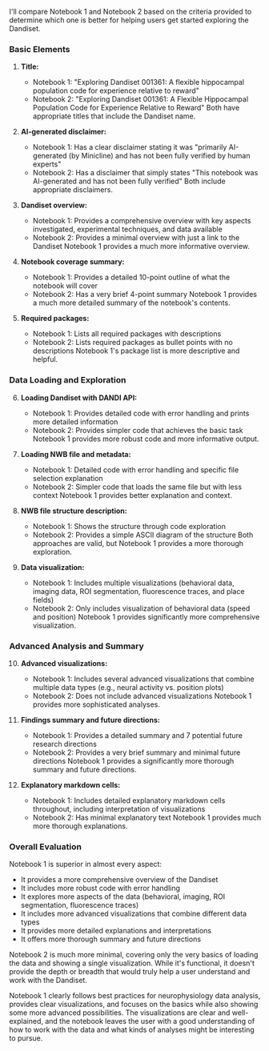I'll compare Notebook 1 and Notebook 2 based on the criteria provided to determine which one is better for helping users get started exploring the Dandiset.

### Basic Elements
1. **Title:**
   - Notebook 1: "Exploring Dandiset 001361: A flexible hippocampal population code for experience relative to reward"
   - Notebook 2: "Exploring Dandiset 001361: A Flexible Hippocampal Population Code for Experience Relative to Reward"
   Both have appropriate titles that include the Dandiset name.

2. **AI-generated disclaimer:**
   - Notebook 1: Has a clear disclaimer stating it was "primarily AI-generated (by Minicline) and has not been fully verified by human experts"
   - Notebook 2: Has a disclaimer that simply states "This notebook was AI-generated and has not been fully verified"
   Both include appropriate disclaimers.

3. **Dandiset overview:**
   - Notebook 1: Provides a comprehensive overview with key aspects investigated, experimental techniques, and data available
   - Notebook 2: Provides a minimal overview with just a link to the Dandiset
   Notebook 1 provides a much more informative overview.

4. **Notebook coverage summary:**
   - Notebook 1: Provides a detailed 10-point outline of what the notebook will cover
   - Notebook 2: Has a very brief 4-point summary
   Notebook 1 provides a much more detailed summary of the notebook's contents.

5. **Required packages:**
   - Notebook 1: Lists all required packages with descriptions
   - Notebook 2: Lists required packages as bullet points with no descriptions
   Notebook 1's package list is more descriptive and helpful.

### Data Loading and Exploration
6. **Loading Dandiset with DANDI API:**
   - Notebook 1: Provides detailed code with error handling and prints more detailed information
   - Notebook 2: Provides simpler code that achieves the basic task
   Notebook 1 provides more robust code and more informative output.

7. **Loading NWB file and metadata:**
   - Notebook 1: Detailed code with error handling and specific file selection explanation
   - Notebook 2: Simpler code that loads the same file but with less context
   Notebook 1 provides better explanation and context.

8. **NWB file structure description:**
   - Notebook 1: Shows the structure through code exploration
   - Notebook 2: Provides a simple ASCII diagram of the structure
   Both approaches are valid, but Notebook 1 provides a more thorough exploration.

9. **Data visualization:**
   - Notebook 1: Includes multiple visualizations (behavioral data, imaging data, ROI segmentation, fluorescence traces, and place fields)
   - Notebook 2: Only includes visualization of behavioral data (speed and position)
   Notebook 1 provides significantly more comprehensive visualization.

### Advanced Analysis and Summary
10. **Advanced visualizations:**
    - Notebook 1: Includes several advanced visualizations that combine multiple data types (e.g., neural activity vs. position plots)
    - Notebook 2: Does not include advanced visualizations
    Notebook 1 provides more sophisticated analyses.

11. **Findings summary and future directions:**
    - Notebook 1: Provides a detailed summary and 7 potential future research directions
    - Notebook 2: Provides a very brief summary and minimal future directions
    Notebook 1 provides a significantly more thorough summary and future directions.

12. **Explanatory markdown cells:**
    - Notebook 1: Includes detailed explanatory markdown cells throughout, including interpretation of visualizations
    - Notebook 2: Has minimal explanatory text
    Notebook 1 provides much more thorough explanations.

### Overall Evaluation
Notebook 1 is superior in almost every aspect:
- It provides a more comprehensive overview of the Dandiset
- It includes more robust code with error handling
- It explores more aspects of the data (behavioral, imaging, ROI segmentation, fluorescence traces)
- It includes more advanced visualizations that combine different data types
- It provides more detailed explanations and interpretations
- It offers more thorough summary and future directions

Notebook 2 is much more minimal, covering only the very basics of loading the data and showing a single visualization. While it's functional, it doesn't provide the depth or breadth that would truly help a user understand and work with the Dandiset.

Notebook 1 clearly follows best practices for neurophysiology data analysis, provides clear visualizations, and focuses on the basics while also showing some more advanced possibilities. The visualizations are clear and well-explained, and the notebook leaves the user with a good understanding of how to work with the data and what kinds of analyses might be interesting to pursue.